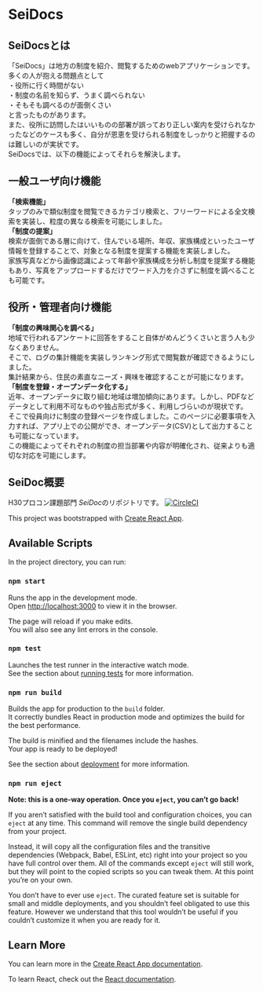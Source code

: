 # SeiDocs

## SeiDocsとは
「SeiDocs」は地方の制度を紹介、閲覧するためのwebアプリケーションです。  
多くの人が抱える問題点として  
・役所に行く時間がない  
・制度の名前を知らず、うまく調べられない  
・そもそも調べるのが面倒くさい  
と言ったものがあります。  
また、役所に訪問したはいいものの部署が誤っており正しい案内を受けられなかったなどのケースも多く、自分が恩恵を受けられる制度をしっかりと把握するのは難しいのが実状です。  
SeiDocsでは、以下の機能によってそれらを解決します。  
## 一般ユーザ向け機能
**「検索機能」**  
タップのみで類似制度を閲覧できるカテゴリ検索と、フリーワードによる全文検索を実装し、粒度の異なる検索を可能にしました。  
**「制度の提案」**  
検索が面倒である層に向けて、住んでいる場所、年収、家族構成といったユーザ情報を登録することで、対象となる制度を提案する機能を実装しました。  
家族写真などから画像認識によって年齢や家族構成を分析し制度を提案する機能もあり、写真をアップロードするだけでワード入力を介さずに制度を調べることも可能です。  
## 役所・管理者向け機能
**「制度の興味関心を調べる」**  
地域で行われるアンケートに回答をすること自体がめんどうくさいと言う人も少なくありません。  
そこで、ログの集計機能を実装しランキング形式で閲覧数が確認できるようにしました。  
集計結果から、住民の素直なニーズ・興味を確認することが可能になります。  
**「制度を登録・オープンデータ化する」**  
近年、オープンデータに取り組む地域は増加傾向にあります。しかし、PDFなどデータとして利用不可なものや独占形式が多く、利用しづらいのが現状です。  
そこで役員向けに制度の登録ページを作成しました。このページに必要事項を入力すれば、アプリ上での公開ができ、オープンデータ(CSV)として出力することも可能になっています。  
この機能によってそれぞれの制度の担当部署や内容が明確化され、従来よりも適切な対応を可能にします。  

## SeiDoc概要
H30プロコン課題部門
*SeiDoc*のリポジトリです。
[![CircleCI](https://circleci.com/gh/NITTC-ComputerClub/SeiDoc/tree/master.svg?style=svg&circle-token=1ab7e100245b294fbfbcbb51f7da6c7953598f88)](https://circleci.com/gh/NITTC-ComputerClub/SeiDoc/tree/master)


This project was bootstrapped with [Create React App](https://github.com/facebook/create-react-app).

## Available Scripts

In the project directory, you can run:

### `npm start`

Runs the app in the development mode.<br>
Open [http://localhost:3000](http://localhost:3000) to view it in the browser.

The page will reload if you make edits.<br>
You will also see any lint errors in the console.

### `npm test`

Launches the test runner in the interactive watch mode.<br>
See the section about [running tests](https://facebook.github.io/create-react-app/docs/running-tests) for more information.

### `npm run build`

Builds the app for production to the `build` folder.<br>
It correctly bundles React in production mode and optimizes the build for the best performance.

The build is minified and the filenames include the hashes.<br>
Your app is ready to be deployed!

See the section about [deployment](https://facebook.github.io/create-react-app/docs/deployment) for more information.

### `npm run eject`

**Note: this is a one-way operation. Once you `eject`, you can’t go back!**

If you aren’t satisfied with the build tool and configuration choices, you can `eject` at any time. This command will remove the single build dependency from your project.

Instead, it will copy all the configuration files and the transitive dependencies (Webpack, Babel, ESLint, etc) right into your project so you have full control over them. All of the commands except `eject` will still work, but they will point to the copied scripts so you can tweak them. At this point you’re on your own.

You don’t have to ever use `eject`. The curated feature set is suitable for small and middle deployments, and you shouldn’t feel obligated to use this feature. However we understand that this tool wouldn’t be useful if you couldn’t customize it when you are ready for it.

## Learn More

You can learn more in the [Create React App documentation](https://facebook.github.io/create-react-app/docs/getting-started).

To learn React, check out the [React documentation](https://reactjs.org/).

